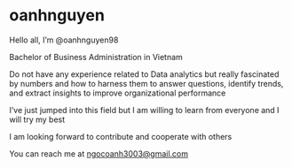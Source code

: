 # oanhnguyen

Hello all, I’m @oanhnguyen98

Bachelor of Business Administration in Vietnam

Do not have any experience related to Data analytics but really fascinated by numbers and how to harness them to answer questions, identify trends, and extract insights to improve organizational performance

I’ve just jumped into this field but I am willing to learn from everyone and I will try my best

I am looking forward to contribute and cooperate with others 

You can reach me at ngocoanh3003@gmail.com
